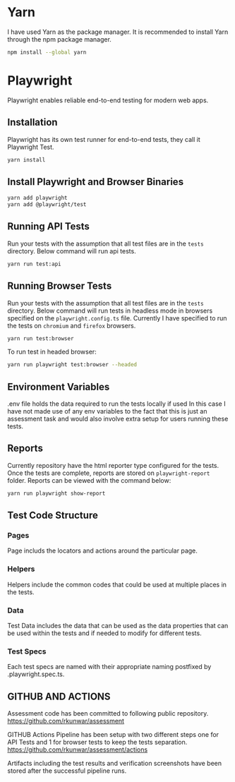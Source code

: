 # Yarn
I have used Yarn as the package manager. It is recommended to install Yarn through the npm package manager. 

```bash
npm install --global yarn
```

# Playwright

Playwright enables reliable end-to-end testing for modern web apps.

## Installation

Playwright has its own test runner for end-to-end tests, they call it Playwright Test.

```bash
yarn install
```


## Install Playwright and Browser Binaries

```bash
yarn add playwright
yarn add @playwright/test
```

## Running API Tests

Run your tests with the assumption that all test files are in the `tests` directory. Below command will run api tests. 

```bash
yarn run test:api 
```

## Running Browser Tests

Run your tests with the assumption that all test files are in the `tests` directory. Below command will run tests in headless mode in browsers specified on the `playwright.config.ts` file. Currently I have specified to run the tests on `chromium` and `firefox` browsers. 

```bash
yarn run test:browser 
```

To run test in headed browser:

```bash
yarn run playwright test:browser --headed
```

## Environment Variables

.env file holds the data required to run the tests locally if used In this case I have not made use of any env variables to the fact that this is just an assessment task and would also involve extra setup for users running these tests. 


## Reports
Currently repository have the html reporter type configured for the tests. Once the tests are complete, reports are stored on `playwright-report` folder. Reports can be viewed with the command below: 
```bash
yarn run playwright show-report
```

## Test Code Structure

### Pages 
Page includs the locators and actions around the particular page. 

### Helpers
Helpers include the common codes that could be used at multiple places in the tests. 

### Data
Test Data includes the data that can be used as the data properties that can be used within the tests and if needed to modify for different tests. 

### Test Specs
Each test specs are named with their appropriate naming postfixed by .playwright.spec.ts. 

## GITHUB AND ACTIONS
Assessment code has been committed to following public repository. 
https://github.com/rkunwar/assessment

GITHUB Actions Pipeline has been setup with two different steps one for API Tests and 1 for browser tests to keep the tests separation. 
https://github.com/rkunwar/assessment/actions

Artifacts including the test results and verification screenshots have been stored after the successful pipeline runs. 





